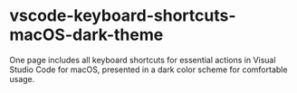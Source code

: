 # vscode-keyboard-shortcuts-macOS-dark-theme
One page includes all keyboard shortcuts for essential actions in Visual Studio Code for macOS, presented in a dark color scheme for comfortable usage.
